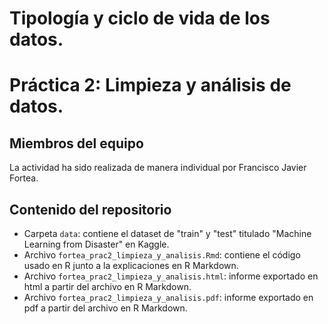 # Tipología y ciclo de vida de los datos. 
# Práctica 2: Limpieza y análisis de datos.

## Miembros del equipo
La actividad ha sido realizada de manera individual por Francisco Javier Fortea.

## Contenido del repositorio
- Carpeta `data`: contiene el dataset de "train" y "test" titulado "Machine Learning from Disaster" en Kaggle.
- Archivo `fortea_prac2_limpieza_y_analisis.Rmd`: contiene el código usado en R junto a la explicaciones en R Markdown.
- Archivo `fortea_prac2_limpieza_y_analisis.html`: informe exportado en html a partir del archivo en R Markdown. 
- Archivo `fortea_prac2_limpieza_y_analisis.pdf`: informe exportado en pdf a partir del archivo en R Markdown.
